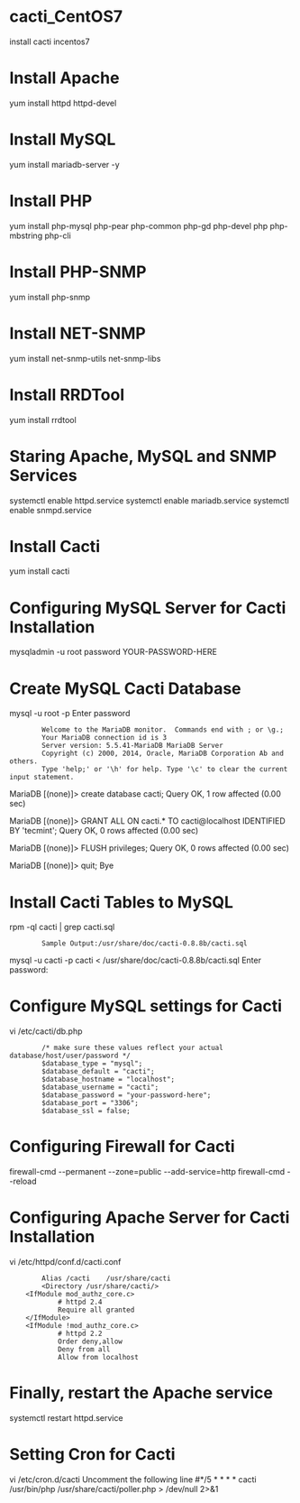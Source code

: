 # cacti_CentOS7
install cacti incentos7
# Install Apache
yum install httpd httpd-devel
# Install MySQL
yum install mariadb-server -y
# Install PHP
yum install php-mysql php-pear php-common php-gd php-devel php php-mbstring php-cli
# Install PHP-SNMP
yum install php-snmp
# Install NET-SNMP
yum install net-snmp-utils net-snmp-libs
# Install RRDTool
yum install rrdtool
# Staring Apache, MySQL and SNMP Services
systemctl enable httpd.service
systemctl enable mariadb.service
systemctl enable snmpd.service
# Install Cacti
yum install cacti
# Configuring MySQL Server for Cacti Installation
mysqladmin -u root password YOUR-PASSWORD-HERE
# Create MySQL Cacti Database
mysql -u root -p
Enter password

            Welcome to the MariaDB monitor.  Commands end with ; or \g.;
            Your MariaDB connection id is 3
            Server version: 5.5.41-MariaDB MariaDB Server
            Copyright (c) 2000, 2014, Oracle, MariaDB Corporation Ab and others.
            Type 'help;' or '\h' for help. Type '\c' to clear the current input statement.

MariaDB [(none)]> create database cacti;
Query OK, 1 row affected (0.00 sec)

MariaDB [(none)]> GRANT ALL ON cacti.* TO cacti@localhost IDENTIFIED BY 'tecmint';
Query OK, 0 rows affected (0.00 sec)

MariaDB [(none)]> FLUSH privileges;
Query OK, 0 rows affected (0.00 sec)

MariaDB [(none)]> quit;
Bye

# Install Cacti Tables to MySQL
rpm -ql cacti | grep cacti.sql

            Sample Output:/usr/share/doc/cacti-0.8.8b/cacti.sql

mysql -u cacti -p cacti < /usr/share/doc/cacti-0.8.8b/cacti.sql
Enter password:

# Configure MySQL settings for Cacti
vi /etc/cacti/db.php

            /* make sure these values reflect your actual database/host/user/password */
            $database_type = "mysql";
            $database_default = "cacti";
            $database_hostname = "localhost";
            $database_username = "cacti";
            $database_password = "your-password-here";
            $database_port = "3306";
            $database_ssl = false;

# Configuring Firewall for Cacti
firewall-cmd --permanent --zone=public --add-service=http
firewall-cmd --reload

# Configuring Apache Server for Cacti Installation
vi /etc/httpd/conf.d/cacti.conf

            Alias /cacti    /usr/share/cacti
            <Directory /usr/share/cacti/>
        <IfModule mod_authz_core.c>
                # httpd 2.4
                Require all granted
        </IfModule>
        <IfModule !mod_authz_core.c>
                # httpd 2.2
                Order deny,allow
                Deny from all
                Allow from localhost
            
            
# Finally, restart the Apache service
systemctl restart httpd.service

# Setting Cron for Cacti
vi /etc/cron.d/cacti
Uncomment the following line
    #*/5 * * * *    cacti   /usr/bin/php /usr/share/cacti/poller.php > /dev/null 2>&1



